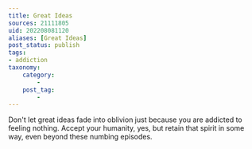 ```yaml
---
title: Great Ideas
sources: 21111805
uid: 202208081120
aliases: [Great Ideas]
post_status: publish
tags: 
- addiction 
taxonomy:
    category:
        - 
    post_tag:
        - 
---
```


Don't let great ideas fade into oblivion just because you are addicted to feeling nothing. Accept your humanity, yes, but retain that spirit in some way, even beyond these numbing episodes.
